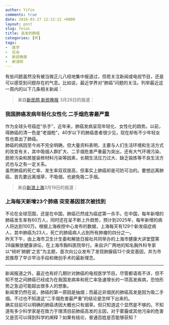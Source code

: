 ```yaml
---
author: YiYin
comments: true
date: 2016-03-27 12:12:12 +0800
layout: post
slug: feiai
title: 高发的肺癌
categories: [听]
tags:
-  医学
-  社会
-  新民晚报
-  新浪网
---
```

<div class="readreview">
有些问题虽然没有被当做正儿八经地集中报道过，但若关注新闻或电视节目，还是可以感受到问题存在的气息。比如说，最近学界对“肺癌”问题的关注。列举最近这一周内的以下几条相关新闻：
</div>

<div class="quote"> <blockquote>
    	来自<a href="http://shanghai.xinmin.cn/msrx/2016/03/26/29731155.html">新民网 新民晚报</a> 3月26日的报道：
    </blockquote>
</div>

### 我国肺癌发病年轻化女性化 二手烟危害最严重

作为全球头号癌症“杀手”，近年来，肺癌发病呈现年轻化、女性化的趋势。以前，得肺癌的清一色是“老烟枪”，40岁以下的肺癌患者很少见，现在却有不少年轻女性也查出了肺癌。   
肺癌的病因至今尚不完全明确，但大量资料表明，主要与人们生活环境和生活方式的改变有关，其中吸烟人群扩大、二手烟危害严重最为突出，还有大气环境污染、厨房污染和房屋装修材料污染等因素，长期生活压力过大、缺乏锻炼等不良生活方式也与之有一定关系。   
虽然肺癌的死亡率、发生率双双居高，但事实上肺癌却是可防可治的。要想远离肺癌，首先要远离烟草，不吸烟，也避免吸二手烟。

<div class="quote"> <blockquote>
    	来自<a href="http://sh.sina.com.cn/news/k/2016-03-19/detail-ifxqnskh0984412.shtml?from=sh_ydph">新浪上海</a>3月19日的报道：
    </blockquote>
</div>

### 上海每天新增23个肺癌 突变基因首次被找到

不论在全球范围，还是在中国，肺癌已然成为癌症第一杀手。在中国，每年新增的肺癌发生率有60万人，同时还在呈不断上升趋势，预计到2025年，每年新增的病人将达到100万。根据上海疾控中心发布的数据，上海每天有129个新发癌症病人，其中肺癌为23人，死亡的肺癌病人占到所有肿瘤的四分之一。     
昨天下午，由上海市卫生计生委和解放日报社共同举办的上海市健康大讲堂暨第28届解放健康讲坛，在上海市胸科医院举行。来自沪广两地的知名胸外科专家以“倾听‘肺腑’之言”为主题，首次向公众发布了发现肺腺癌13个突变基因，并为市民推荐了早诊早治手段和微创手术的最新理念。

<hr/>
<div class="commentsonquote">
<div class="yiyin">
新闻报道之外，最近也有好几期针对肺癌的电视医学节目。尽管都语焉不详，但不知不觉之间肺癌已经成为在我国发病率和死亡率急速增长的一项高发疾病，恐怕形势之急迫可能超出很多人的想象。<br/>   
新闻里仍然在说，肺癌的第一原因是抽烟；而最近非烟民的肺癌高发是因为吸二手烟。不过也不知道这“二手烟危害最严重”的结论是怎样下出来的。<br/>
确实目前可以明确的肺癌诱因大概也只有烟草。但只知道这个显然是不够的。不知道有多少科学家是在致力于理清目前肺癌高发的主因，对于雾霾或其他污染的危害又是否可以得到科学的阐释？如果有结论，普通百姓是否能够获知？
</div>
</div>

